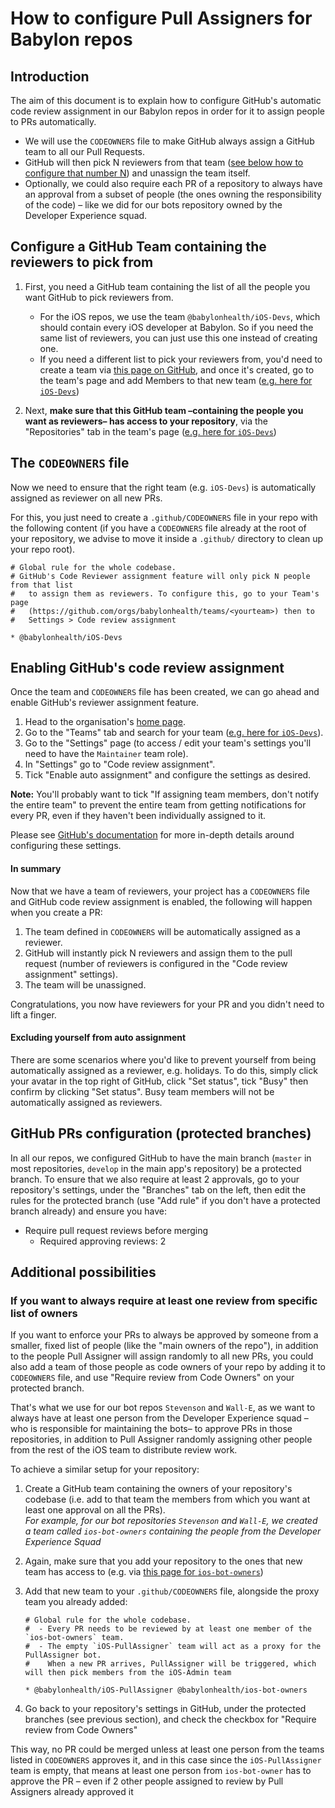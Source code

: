 # How to configure Pull Assigners for Babylon repos

## Introduction

The aim of this document is to explain how to configure GitHub's automatic code review assignment in our Babylon repos in order for it to assign people to PRs automatically.

- We will use the `CODEOWNERS` file to make GitHub always assign a GitHub team to all our Pull Requests.
- GitHub will then pick N reviewers from that team ([see below how to configure that number N](#enabling-githubs-code-review-assignment)) and unassign the team itself.
- Optionally, we could also require each PR of a repository to always have an approval from a subset of people (the ones owning the responsibility of the code) – like we did for our bots repository owned by the Developer Experience squad.

## Configure a GitHub Team containing the reviewers to pick from

1. First, you need a GitHub team containing the list of all the people you want GitHub to pick reviewers from.

   * For the iOS repos, we use the team `@babylonhealth/iOS-Devs`, which should contain every iOS developer at Babylon. So if you need the same list of reviewers, you can just use this one instead of creating one.
   * If you need a different list to pick your reviewers from, you'd need to create a team via [this page on GitHub](https://github.com/orgs/babylonhealth/new-team), and once it's created, go to the team's page and add Members to that new team ([e.g. here for `iOS-Devs`](https://github.com/orgs/babylonhealth/teams/iOS-Devs/members))

2. Next, **make sure that this GitHub team –containing the people you want as reviewers– has access to your repository**, via the "Repositories" tab in the team's page ([e.g. here for `iOS-Devs`](https://github.com/orgs/babylonhealth/teams/iOS-Devs/repositories))

## The `CODEOWNERS` file

Now we need to ensure that the right team (e.g. `iOS-Devs`) is automatically assigned as reviewer on all new PRs.

For this, you just need to create a `.github/CODEOWNERS` file in your repo with the following content (if you have a `CODEOWNERS` file already at the root of your repository, we advise to move it inside a `.github/` directory to clean up your repo root).

```
# Global rule for the whole codebase.
# GitHub's Code Reviewer assignment feature will only pick N people from that list
#   to assign them as reviewers. To configure this, go to your Team's page
#   (https://github.com/orgs/babylonhealth/teams/<yourteam>) then to
#   Settings > Code review assignment

* @babylonhealth/iOS-Devs
```

## Enabling GitHub's code review assignment

Once the team and `CODEOWNERS` file has been created, we can go ahead and enable GitHub's reviewer assignment feature.

1. Head to the organisation's [home page](https://github.com/babylonhealth).
2. Go to the "Teams" tab and search for your team ([e.g. here for `iOS-Devs`](https://github.com/orgs/babylonhealth/teams/ios-devs)).
3. Go to the "Settings" page (to access / edit your team's settings you'll need to have the `Maintainer` team role).
4. In "Settings" go to "Code review assignment".
5. Tick "Enable auto assignment" and configure the settings as desired. 

**Note:** You'll probably want to tick "If assigning team members, don't notify the entire team" to prevent the entire team from getting notifications for every PR, even if they haven't been individually assigned to it.

Please see [GitHub's documentation](https://help.github.com/en/github/setting-up-and-managing-organizations-and-teams/managing-code-review-assignment-for-your-team) for more in-depth details around configuring these settings.

#### In summary

Now that we have a team of reviewers, your project has a `CODEOWNERS` file and GitHub code review assignment is enabled, the following will happen when you create a PR:

1. The team defined in `CODEOWNERS` will be automatically assigned as a reviewer.
2. GitHub will instantly pick N reviewers and assign them to the pull request (number of reviewers is configured in the "Code review assignment" settings).
3. The team will be unassigned.

Congratulations, you now have reviewers for your PR and you didn't need to lift a finger.

#### Excluding yourself from auto assignment

There are some scenarios where you'd like to prevent yourself from being automatically assigned as a reviewer, e.g. holidays. To do this, simply click your avatar in the top right of GitHub, click "Set status", tick "Busy" then confirm by clicking "Set status". Busy team members will not be automatically assigned as reviewers.

## GitHub PRs configuration (protected branches)

In all our repos, we configured GitHub to have the main branch (`master` in most repositories, `develop` in the main app's repository) be a protected branch. To ensure that we also require at least 2 approvals, go to your repository's settings, under the "Branches" tab on the left, then edit the rules for the protected branch (use "Add rule" if you don't have a protected branch already) and ensure you have:

 - Require pull request reviews before merging
   - Required approving reviews: 2

## Additional possibilities

### If you want to always require at least one review from specific list of owners

If you want to enforce your PRs to always be approved by someone from a smaller, fixed list of people (like the "main owners of the repo"), in addition to the people Pull Assigner will assign randomly to all new PRs, you could also add a team of those people as code owners of your repo by adding it to `CODEOWNERS` file, and use "Require review from Code Owners" on your protected branch.

That's what we use for our bot repos `Stevenson` and `Wall-E`, as we want to always have at least one person from the Developer Experience squad –who is responsible for maintaining the bots– to approve PRs in those repositories, in addition to Pull Assigner randomly assigning other people from the rest of the iOS team to distribute review work.

To achieve a similar setup for your repository:

1. Create a GitHub team containing the owners of your repository's codebase (i.e. add to that team the members from which you want at least one approval on all the PRs).  
   _For example, for our bot repositories `Stevenson` and `Wall-E`, we created a team called `ios-bot-owners` containing the people from the Developer Experience Squad_

2. Again, make sure that you add your repository to the ones that new team has access to (e.g. via [this page for `ios-bot-owners`](https://github.com/orgs/babylonhealth/teams/ios-bot-owners/repositories))
3. Add that new team to your `.github/CODEOWNERS` file, alongside the proxy team you already added:  

    ```
    # Global rule for the whole codebase.
    #  - Every PR needs to be reviewed by at least one member of the `ios-bot-owners` team.
    #  - The empty `iOS-PullAssigner` team will act as a proxy for the PullAssigner bot.
    #    When a new PR arrives, PullAssigner will be triggered, which will then pick members from the iOS-Admin team
    
    * @babylonhealth/iOS-PullAssigner @babylonhealth/ios-bot-owners
    ```

4. Go back to your repository's settings in GitHub, under the protected branches (see previous section), and check the checkbox for "Require review from Code Owners"

This way, no PR could be merged unless at least one person from the teams listed in `CODEOWNERS` approves it, and in this case since the `iOS-PullAssigner` team is empty, that means at least one person from `ios-bot-owner` has to approve the PR – even if 2 other people assigned to review by Pull Assigners already approved it

